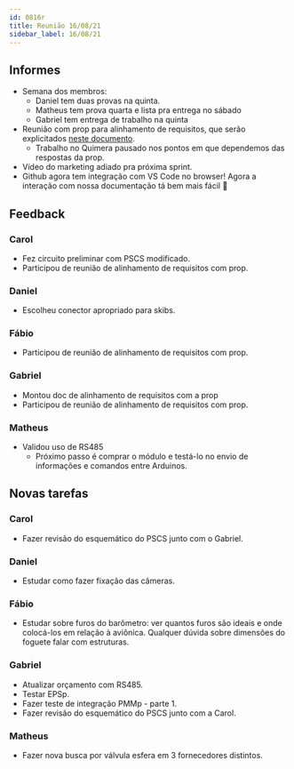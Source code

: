 ```yaml
---
id: 0816r
title: Reunião 16/08/21
sidebar_label: 16/08/21
---
```


## Informes
- Semana dos membros:
    - Daniel tem duas provas na quinta.
    - Matheus tem prova quarta e lista pra entrega no sábado
    - Gabriel tem entrega de trabalho na quinta
- Reunião com prop para alinhamento de requisitos, que serão explicitados [neste documento](https://docs.google.com/document/d/1iduiz-AEhDjBDdYq6Et2WQ8gt9w8XqCmzj9b9u3uDWc/edit). 
    - Trabalho no Quimera pausado nos pontos em que dependemos das respostas da prop.
- Vídeo do marketing adiado pra próxima sprint.
- Github agora tem integração com VS Code no browser! Agora a interação com nossa documentação tá bem mais fácil 🥳

## Feedback
### Carol
- Fez circuito preliminar com PSCS modificado.
- Participou de reunião de alinhamento de requisitos com prop.

### Daniel
- Escolheu conector apropriado para skibs.

### Fábio
- Participou de reunião de alinhamento de requisitos com prop.

### Gabriel
- Montou doc de alinhamento de requisitos com a prop
- Participou de reunião de alinhamento de requisitos com prop.

### Matheus
- Validou uso de RS485
    - Próximo passo é comprar o módulo e testá-lo no envio de informações e comandos entre Arduinos.

## Novas tarefas
### Carol
- Fazer revisão do esquemático do PSCS junto com o Gabriel.

### Daniel
- Estudar como fazer fixação das câmeras.

### Fábio
- Estudar sobre furos do barômetro: ver quantos furos são ideais e onde colocá-los em relação à aviônica. Qualquer dúvida sobre dimensões do foguete falar com estruturas.

### Gabriel
- Atualizar orçamento com RS485.
- Testar EPSp.
- Fazer teste de integração PMMp - parte 1.
- Fazer revisão do esquemático do PSCS junto com a Carol.

### Matheus
- Fazer nova busca por válvula esfera em 3 fornecedores distintos.